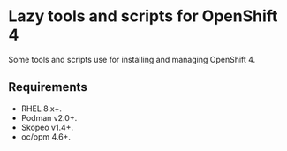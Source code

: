 # Lazy tools and scripts for OpenShift 4
Some tools and scripts use for installing and managing OpenShift 4.

## Requirements

* RHEL 8.x+.
* Podman v2.0+.
* Skopeo v1.4+.
* oc/opm 4.6+.